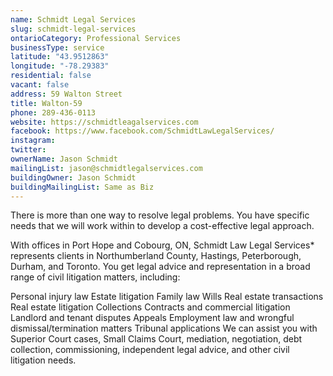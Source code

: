 ```yaml
---
name: Schmidt Legal Services 
slug: schmidt-legal-services
ontarioCategory: Professional Services
businessType: service
latitude: "43.9512863"
longitude: "-78.29383"
residential: false
vacant: false
address: 59 Walton Street
title: Walton-59
phone: 289-436-0113
website: https://schmidtleagalservices.com
facebook: https://www.facebook.com/SchmidtLawLegalServices/
instagram: 
twitter: 
ownerName: Jason Schmidt
mailingList: jason@schmidtlegalservices.com
buildingOwner: Jason Schmidt
buildingMailingList: Same as Biz
---
```


There is more than one way to resolve legal problems. You have specific needs that we will work within to develop a
cost-effective legal approach.

With offices in Port Hope and Cobourg, ON, Schmidt Law Legal Services* represents clients in Northumberland County,
Hastings, Peterborough, Durham, and Toronto. You get legal advice and representation in a broad range of civil
litigation matters, including:

Personal injury law
Estate litigation
Family law
Wills
Real estate transactions
Real estate litigation
Collections
Contracts and commercial litigation
Landlord and tenant disputes
Appeals
Employment law and wrongful dismissal/termination matters
Tribunal applications
We can assist you with Superior Court cases, Small Claims Court, mediation, negotiation, debt collection, commissioning,
independent legal advice, and other civil litigation needs.

